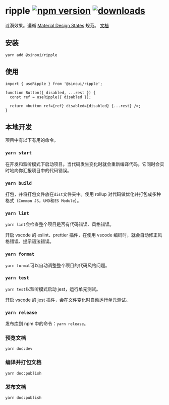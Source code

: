# ripple [![npm version](https://img.shields.io/npm/v/@sinoui/ripple)](https://www.npmjs.com/package/@sinoui/ripple) [![downloads](https://img.shields.io/npm/dm/@sinoui/ripple)](https://www.npmjs.com/package/@sinoui/ripple)

涟漪效果。遵循 [Material Design States](https://material.io/design/interaction/states.html#usage) 规范。 [文档](https://sinoui.github.io/ripple)

## 安装

```shell
yarn add @sinoui/ripple
```

## 使用

```tsx
import { useRipple } from '@sinoui/ripple';

function Button({ disabled, ...rest }) {
  const ref = useRipple({ disabled });

  return <button ref={ref} disabled={disabled} {...rest} />;
}
```

## 本地开发

项目中有以下有用的命令。

### `yarn start`

在开发和监听模式下启动项目。当代码发生变化时就会重新编译代码。它同时会实时地向你汇报项目中的代码错误。

### `yarn build`

打包，并将打包文件放在`dist`文件夹中。使用 rollup 对代码做优化并打包成多种格式（`Common JS`，`UMD`和`ES Module`）。

### `yarn lint`

`yarn lint`会检查整个项目是否有代码错误、风格错误。

开启 vscode 的 eslint、prettier 插件，在使用 vscode 编码时，就会自动修正风格错误、提示语法错误。

### `yarn format`

`yarn format`可以自动调整整个项目的代码风格问题。

### `yarn test`

`yarn test`以监听模式启动 jest，运行单元测试。

开启 vscode 的 jest 插件，会在文件变化时自动运行单元测试。

### `yarn release`

发布库到 npm 中的命令：`yarn release`。

### 预览文档

```shell
yarn doc:dev
```

### 编译并打包文档

```shell
yarn doc:publish
```

### 发布文档

```shell
yarn doc:publish
```
